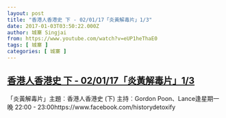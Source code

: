 ```yaml
---
layout: post
title: "香港人香港史 下 - 02/01/17「炎黃解毒片」1/3"
date: 2017-01-03T03:50:22.000Z
author: 城寨 Singjai
from: https://www.youtube.com/watch?v=eUP1heThaE0
tags: [ 城寨 ]
categories: [ 城寨 ]
---
```

<!--1483415422000-->
[香港人香港史 下 - 02/01/17「炎黃解毒片」1/3](https://www.youtube.com/watch?v=eUP1heThaE0)
------

<div>
「炎黃解毒片」主題︰香港人香港史 (下) 主持︰Gordon Poon、Lance逢星期一晚 22:00 - 23:00https://www.facebook.com/historydetoxify
</div>
